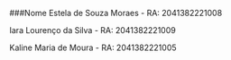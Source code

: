 ###Nome
Estela de Souza Moraes - RA: 2041382221008

Iara Lourenço da Silva - RA: 2041382221009

Kaline Maria de Moura - RA: 2041382221005